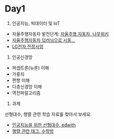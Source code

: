 # Day1


1. 인공지능, 빅데이터 및 IoT
 - 자율주행자동차 발전단계: [자율주행 자동차, 나무위키](https://namu.wiki/w/%EC%9E%90%EC%9C%A8%EC%A3%BC%ED%96%89%20%EC%9E%90%EB%8F%99%EC%B0%A8)
 - [자율주행자동차 딥러닝으로 시동...](https://news.samsung.com/kr/%EC%9E%90%EC%9C%A8%EC%A3%BC%ED%96%89-%EC%9E%90%EB%8F%99%EC%B0%A8-%EB%94%A5%EB%9F%AC%EB%8B%9D%EC%9C%BC%EB%A1%9C-%EC%8B%9C%EB%8F%99-%EA%B1%B4%EB%8B%A4)
 - [LG전자 전장사업](https://biz.chosun.com/site/data/html_dir/2020/12/23/2020122301655.html?utm_source=naver&utm_medium=original&utm_campaign=biz)
 
1. 인공신경망
 - 퍼셉트론(뉴론) 이해
 - 가중치
 - 편향 이해
 - 다층신경망 이해
 - 역전파알고리즘

1. 과제

선형대수, 행렬 관련 학습 자료를 찾아서 보세요.

- [인공지능을 위한 선형대수, edwith](https://www.edwith.org/linearalgebra4ai)
- [행렬 관련 태그, 수학방](https://mathbang.net/tag/%ED%96%89%EB%A0%AC#gsc.tab=0)
